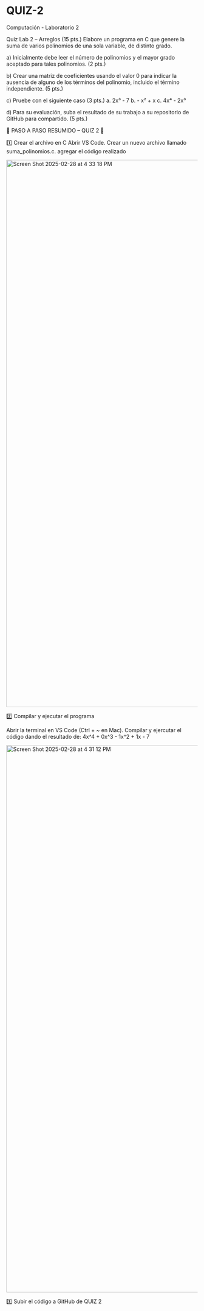 # QUIZ-2
Computación - Laboratorio 2

Quiz Lab 2 – Arreglos (15 pts.)
Elabore un programa en C que genere la suma de varios polinomios de una sola variable, de
distinto grado.

a) Inicialmente debe leer el número de polinomios y el mayor grado aceptado para tales
polinomios.
(2 pts.)

b) Crear una matriz de coeficientes usando el valor 0 para indicar la ausencia de alguno de
los términos del polinomio, incluido el término independiente. (5 pts.)

c) Pruebe con el siguiente caso (3 pts.)
a. 2x³ - 7
b. - x² + x
c. 4x⁴ - 2x³

d) Para su evaluación, suba el resultado de su trabajo a su repositorio de GitHub para
compartido.
(5 pts.)

📌 PASO A PASO RESUMIDO – QUIZ 2 🚀

1️⃣ Crear el archivo en C
Abrir VS Code.
Crear un nuevo archivo llamado suma_polinomios.c.
agregar el código realizado

<img width="1440" alt="Screen Shot 2025-02-28 at 4 33 18 PM" src="https://github.com/user-attachments/assets/7d2a212c-a05b-4acf-a294-173b3840817d" />


2️⃣ Compilar y ejecutar el programa

Abrir la terminal en VS Code (Ctrl + ~ en Mac).
Compilar y ejercutar el código dando el resultado de: 4x^4 + 0x^3 - 1x^2 + 1x - 7


<img width="1440" alt="Screen Shot 2025-02-28 at 4 31 12 PM" src="https://github.com/user-attachments/assets/45d4db31-8c32-4600-82ca-ce95b6b6ec6b" />


3️⃣ Subir el código a GitHub de QUIZ 2

